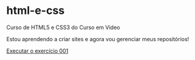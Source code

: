 # html-e-css
 Curso de HTML5 e CSS3 do Curso em Video

Estou aprendendo a criar sites e agora vou gerenciar meus repositórios!

<a href="https://felipecamillo.github.io/html-e-css/exercicios/ex001/index.html"> Executar o exercício 001</a>